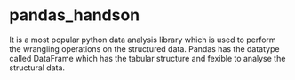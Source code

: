 # pandas_handson
It is a most popular python data analysis library which is used to perform the wrangling operations on the structured data.
Pandas has the datatype called DataFrame which has the tabular structure and fexible to analyse the structural data.
 
